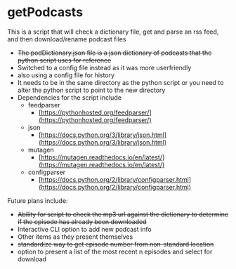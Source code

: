 # getPodcasts


This is a script that will check a dictionary file, get and parse an rss feed, and then download/rename podcast files

* ~~The podDictionary.json file is a json dictionary of podcasts that the python script uses for reference~~
* Switched to a config file instead as it was more userfriendly
* also using a config file for history
* It needs to be in the same directory as the python script or you need to alter the python script to point to the new directory
* Dependencies for the script include
	- feedparser
		- [https://pythonhosted.org/feedparser/](https://pythonhosted.org/feedparser/)
	- json
		- [https://docs.python.org/3/library/json.html](https://docs.python.org/3/library/json.html)
	- mutagen
		- [https://mutagen.readthedocs.io/en/latest/](https://mutagen.readthedocs.io/en/latest/)		
	- configparser
		- [https://docs.python.org/2/library/configparser.html](https://docs.python.org/2/library/configparser.html)

Future plans include:

* ~~Ability for script to check the mp3 url against the dictionary to determine if the episode has already been downloaded~~
* Interactive CLI option to add new podcast info
* Other items as they present themselves
* ~~standardize way to get episode number from non-standard location~~
* option to present a list of the most recent n episodes and select for download
